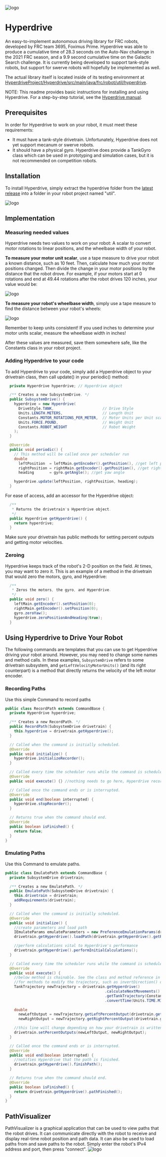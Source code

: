 ![logo](https://github.com/BTK203/InfiniteRecharge-2021/blob/master/banner.png?raw=true)
# Hyperdrive
An easy-to-implement autonomous driving library for FRC robots, developed by FRC team 3695, Foximus Prime. Hyperdrive was able to produce a cumulative time of
28.3 seconds on the Auto-Nav challenge in the 2021 FRC season, and a 9.9 second cumulative time on the Galactic Search challenge. It is currently being developed to support tank-style robots, but support for swerve robots will hopefully be implemented as well.

The actual library itself is located inside of its testing environment at [HyperdriveProject/Hyperdrive/src/main/java/frc/robot/util/hyperdrive](https://github.com/BTK203/Hyperdrive/tree/develop/HyperdriveProject/Hyperdrive/src/main/java/frc/robot/util/hyperdrive).

NOTE: This readme provides basic instructions for installing and using Hyperdrive. For a step-by-step tutorial, see the [Hyperdrive manual](https://github.com/BTK203/Hyperdrive/blob/main/Hyperdrive%20Manual.pdf).

## Prerequisites
In order for Hyperdrive to work on your robot, it must meet these requirements:

- It must have a tank-style drivetrain. Unfortunately, Hyperdrive does not yet support mecanum or swerve robots.
- It should have a physical gyro. Hyperdrive does provide a TankGyro class which can be used in prototyping and simulation cases, but it is not recommended on competition robots.

## Installation
To install Hyperdrive, simply extract the hyperdrive folder from the [latest release](https://github.com/BTK203/Hyperdrive/releases/latest) into a folder in your robot project named "util".

![logo](https://github.com/BTK203/Hyperdrive/blob/develop/images/hyperdrive-install.png?raw=true)

## Implementation
### Measuring needed values
Hyperdrive needs two values to work on your robot: A scalar to convert motor rotations to linear positions, and the wheelbase width of your robot.

**To measure your motor unit scalar**, use a tape measure to drive your robot a known distance, such as 10 feet. Then, calculate how much your motor positions changed. Then divide the change in your motor positions by the distance that the robot drove. For example, if your motors start at 0 rotations and end at 49.44 rotations after the robot drives 120 inches, your value would be:

![logo](https://github.com/BTK203/Hyperdrive/blob/develop/images/mupu-equation.png?raw=true)

**To measure your robot's wheelbase width**, simply use a tape measure to find the distance between your robot's wheels:

![logo](https://github.com/BTK203/Hyperdrive/blob/develop/images/wheelbase.png?raw=true)

Remember to keep units consistent! If you used inches to determine your motor units scalar, measure the wheelbase width in inches!

After these values are measured, save them somewhere safe, like the Constants class in your robot project.

### Adding Hyperdrive to your code
To add Hyperdrive to your code, simply add a Hyperdrive object to your drivetrain class, then call update() in your periodic() method:

```java
  private Hyperdrive hyperdrive; // Hyperdrive object

  /** Creates a new SubsystemDrive. */
  public SubsystemDrive() {
    hyperdrive = new Hyperdrive(
      DriveStyle.TANK,                      // Drive Style
      Units.LENGTH.METERS,                  // Length Unit
      Constants.MOTOR_ROTATIONS_PER_METER,  // Motor Units per Unit scalar
      Units.FORCE.POUND,                    // Weight Unit
      Constants.ROBOT_WEIGHT                // Robot Weight
    );
  }
  ```

```java
  @Override
  public void periodic() {
    // This method will be called once per scheduler run
    double
      leftPosition  = leftMain.getEncoder().getPosition(), //get left position
      rightPosition = rightMain.getEncoder().getPosition(), //get right position
      heading       = gyro.getAngle(); //get yaw angle

    hyperdrive.update(leftPosition, rightPosition, heading);
  }
  ```

For ease of access, add an accessor for the Hyperdrive object:

```java
  /**
   * Returns the drivetrain's Hyperdrive object.
   */
  public Hyperdrive getHyperdrive() {
    return hyperdrive;
  }
```

Make sure your drivetrain has public methods for setting percent outputs and getting motor velocities.

### Zeroing
Hyperdrive keeps track of the robot's 2-D position on the field. At times, you may want to zero it. This is an example of a method in the drivetrain that would zero the motors, gyro, and Hyperdrive:

```java
  /**
   * Zeros the motors, the gyro, and Hyperdrive.
   */
  public void zero() {
    leftMain.getEncoder().setPosition(0);
    rightMain.getEncoder().setPosition(0);
    gyro.zeroYaw();
    hyperdrive.zeroPositionAndHeading(true);
  }
```

## Using Hyperdrive to Drive Your Robot
The following commands are templates that you can use to get Hyperdrive driving your robot around. However, you may need to change some names and method calls.
In these examples, `SubsystemDrive` refers to some drivetrain subsystem, and `getLeftVelocityMotorUnits()` (and its right counterpart) is a method that directly returns the velocity of the left motor encoder.

### Recording Paths
Use this simple Command to record paths
```java
public class RecordPath extends CommandBase {
  private Hyperdrive hyperdrive;

  /** Creates a new RecordPath. */
  public RecordPath(SubsystemDrive drivetrain) {
    this.hyperdrive = drivetrain.getHyperdrive();
  }

  // Called when the command is initially scheduled.
  @Override
  public void initialize() {
    hyperdrive.initializeRecorder();
  }

  // Called every time the scheduler runs while the command is scheduled.
  @Override
  public void execute() {} //nothing needs to go here, Hyperdrive records a point every time it is updated

  // Called once the command ends or is interrupted.
  @Override
  public void end(boolean interrupted) {
    hyperdrive.stopRecorder();
  }

  // Returns true when the command should end.
  @Override
  public boolean isFinished() {
    return false;
  }
}
```

### Emulating Paths
Use this Command to emulate paths.
```java
public class EmulatePath extends CommandBase {
  private SubsystemDrive drivetrain;

  /** Creates a new EmulatePath. */
  public EmulatePath(SubsystemDrive drivetrain) {
    this.drivetrain = drivetrain;
    addRequirements(drivetrain);
  }

  // Called when the command is initially scheduled.
  @Override
  public void initialize() {
    //create parameters and load path
    IEmulateParams emulateParameters = new PreferenceEmulationParams(drivetrain.getHyperdrive().getLengthUnits());
    drivetrain.getHyperdrive().loadPath(drivetrain.getHyperdrive().getRecordedPath(), emulateParameters);

    //perform calculations vital to Hyperdrive's performance
    drivetrain.getHyperdrive().performInitialCalculations();
  }

  // Called every time the scheduler runs while the command is scheduled.
  @Override
  public void execute() {
    //below method is chainable. See the class and method reference in the manual
    //for methods to modify the trajectory, such as invertDirection() or invertTurn().
    TankTrajectory newTrajectory = drivetrain.getHyperdrive()
                                             .calculateNextMovements()
                                             .getTankTrajectory(Constants.ROBOT_WHEELBASE_WIDTH)
                                             .convertTime(Units.TIME.MINUTES);
    
    double
      newLeftOutput = newTrajectory.getLeftPercentOutput(drivetrain.getLeftVelocityMotorUnits()),
      newRightOutput = newTrajectory.getRightPercentOutput(drivetrain.getRightVelocityMotorUnits());

    //this line will change depending on how your drivetrain is written, but you get the idea.
    drivetrain.setPercentOutputs(newLeftOutput, newRightOutput);
  }

  // Called once the command ends or is interrupted.
  @Override
  public void end(boolean interrupted) {
    //notifies Hyperdrive that the path is finished.
    drivetrain.getHyperdrive().finishPath();
  }

  // Returns true when the command should end.
  @Override
  public boolean isFinished() {
    return drivetrain.getHyperdrive().pathFinished();
  }
}
```

## PathVisualizer
PathVisualizer is a graphical application that can be used to view paths that the robot drives. It can communicate directly with the robot to receive and display real-time robot position and path data. It can also be used to load paths from and save paths to the robot. Simply enter the robot's IPv4 address and port, then press "connect".
![logo](https://github.com/BTK203/Hyperdrive/blob/develop/images/pathvisualizer.png?raw=true)

